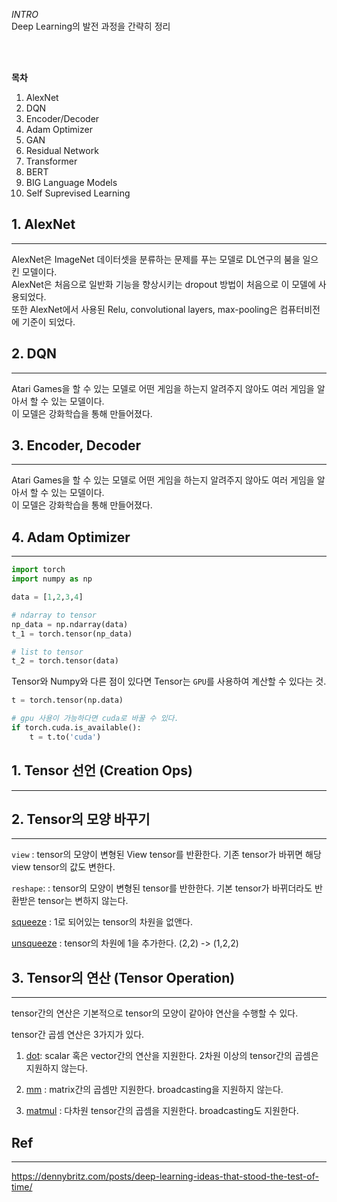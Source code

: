 *INTRO*   
Deep Learning의 발전 과정을 간략히 정리 

<br>
<br>

__목차__  
1. AlexNet
2. DQN
3. Encoder/Decoder
4. Adam Optimizer
5. GAN
6. Residual Network
7. Transformer
8. BERT
9. BIG Language Models
10. Self Suprevised Learning


## 1. AlexNet
___
AlexNet은 ImageNet 데이터셋을 분류하는 문제를 푸는 모델로 DL연구의 붐을 일으킨 모델이다.  
AlexNet은 처음으로 일반화 기능을 향상시키는 dropout 방법이 처음으로 이 모델에 사용되었다.  
또한 AlexNet에서 사용된 Relu, convolutional layers, max-pooling은 컴퓨터비전에 기준이 되었다. 



## 2. DQN
___
Atari Games을 할 수 있는 모델로 어떤 게임을 하는지 알려주지 않아도 여러 게임을 알아서 할 수 있는 모델이다.  
이 모델은 강화학습을 통해 만들어졌다.  



## 3. Encoder, Decoder 
___
Atari Games을 할 수 있는 모델로 어떤 게임을 하는지 알려주지 않아도 여러 게임을 알아서 할 수 있는 모델이다.  
이 모델은 강화학습을 통해 만들어졌다. 


## 4. Adam Optimizer 
___





```python
import torch 
import numpy as np 

data = [1,2,3,4]

# ndarray to tensor
np_data = np.ndarray(data)
t_1 = torch.tensor(np_data)

# list to tensor
t_2 = torch.tensor(data)
```

Tensor와 Numpy와 다른 점이 있다면 Tensor는 `GPU`를 사용하여 계산할 수 있다는 것.

```python
t = torch.tensor(np.data)

# gpu 사용이 가능하다면 cuda로 바꿀 수 있다. 
if torch.cuda.is_available():
    t = t.to('cuda')
```

## 1. Tensor 선언 (Creation Ops)
---



## 2. Tensor의 모양 바꾸기 
___

`view` : tensor의 모양이 변형된 View tensor를 반환한다. 기존 tensor가 바뀌면 해당 view tensor의 값도 변한다.  

`reshape`: : tensor의 모양이 변형된 tensor를 반한한다. 기본 tensor가 바뀌더라도 반환받은 tensor는 변하지 않는다. 

[squeeze](https://pytorch.org/docs/stable/generated/torch.squeeze.html#torch.squeeze) : 1로 되어있는 tensor의 차원을 없앤다. 

[unsqueeze](https://pytorch.org/docs/stable/generated/torch.unsqueeze.html#torch.unsqueeze) : tensor의 차원에 1을 추가한다. (2,2) -> (1,2,2)

## 3. Tensor의 연산 (Tensor Operation)
___

tensor간의 연산은 기본적으로 tensor의 모양이 같아야 연산을 수행할 수 있다. 

tensor간 곱셈 연산은 3가지가 있다. 

1. [dot](https://pytorch.org/docs/stable/generated/torch.dot.html#torch.dot): scalar 혹은 vector간의 연산을 지원한다. 2차원 이상의 tensor간의 곱셈은 지원하지 않는다.  

2. [mm](https://pytorch.org/docs/stable/generated/torch.mm.html#torch.mm) : matrix간의 곱셈만 지원한다.       broadcasting을 지원하지 않는다.

3. [matmul](https://pytorch.org/docs/stable/generated/torch.matmul.html#torch.matmul) : 다차원 tensor간의 곱셈을 지원한다. broadcasting도 지원한다. 

## Ref
---
https://dennybritz.com/posts/deep-learning-ideas-that-stood-the-test-of-time/ 